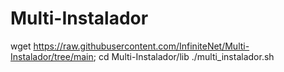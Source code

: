 # Multi-Instalador


wget https://raw.githubusercontent.com/InfiniteNet/Multi-Instalador/tree/main; cd Multi-Instalador/lib ./multi_instalador.sh
